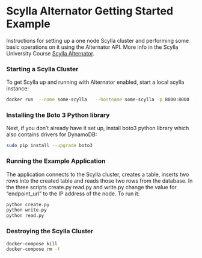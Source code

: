 # Scylla Alternator Getting Started Example
Instructions for setting up a one node Scylla cluster and performing some basic operations on it using the Alternator API. More info in the Scylla University Course [Scylla Alternator](https://university.scylladb.com/courses/scylla-alternator/lessons/dynamodb-api-compatibility-project-alternator-basics/). 

### Starting a Scylla Cluster
To get Scylla up and running with Alternator enabled, start a local scylla instance:
```bash
docker run  --name some-scylla   --hostname some-scylla -p 8000:8000  -d scylladb/scylla:5.2.0    --smp 1 --memory=750M --overprovisioned 1 --alternator-port=8000
```

### Installing the Boto 3 Python library
Next, if you don’t already have it set up, install boto3 python library which also contains drivers for DynamoDB:
```bash
sudo pip install --upgrade boto3
```

### Running the Example Application
The application connects to the Scylla cluster, creates a table, inserts two rows into the created table and reads those two rows from the database. 
In the three scripts create.py read.py and write.py change the value for “endpoint_url” to the IP address of the node. 
To run it:
```bash
python create.py
python write.py
python read.py
```

### Destroying the Scylla Cluster
```bash
docker-compose kill
docker-compose rm -f
```

